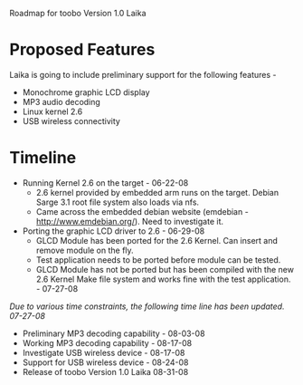 Roadmap for toobo Version 1.0 Laika

# Proposed Features #
Laika is going to include preliminary support for the following features -
  * Monochrome graphic LCD display
  * MP3 audio decoding
  * Linux kernel 2.6
  * USB wireless connectivity

# Timeline #

  * Running Kernel 2.6 on the target - 06-22-08
    * 2.6 kernel provided by embedded arm runs on the target. Debian Sarge 3.1 root file system also loads via nfs.
    * Came across the embedded debian website (emdebian - http://www.emdebian.org/). Need to investigate it.
  * Porting the graphic LCD driver to 2.6 - 06-29-08
    * GLCD Module has been ported for the 2.6 Kernel. Can insert and remove module on the fly.
    * Test application needs to be ported before module can be tested.
    * GLCD Module has not be ported but has been compiled with the new 2.6 Kernel Make file system and works fine with the test application. - 07-27-08

_Due to various time constraints, the following time line has been updated. 07-27-08_
  * Preliminary MP3 decoding capability - 08-03-08
  * Working MP3 decoding capability - 08-17-08
  * Investigate USB wireless device - 08-17-08
  * Support for USB wireless device - 08-24-08
  * Release of toobo Version 1.0 Laika 08-31-08